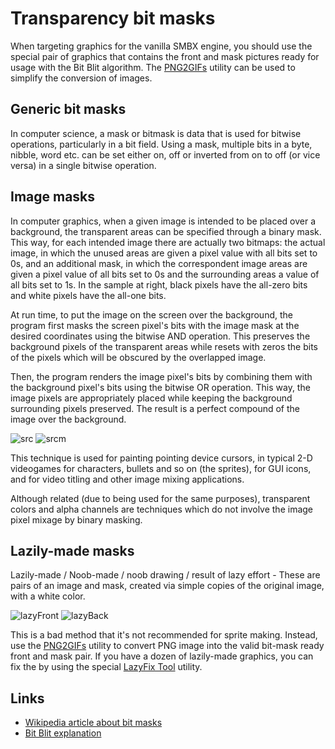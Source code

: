 # Transparency bit masks
When targeting graphics for the vanilla SMBX engine, you should use the special pair of graphics that contains the front
and mask pictures ready for usage with the Bit Blit algorithm. The [PNG2GIFs](/Tools/Console/PNG2GIFs) utility can be used to simplify the
conversion of images.


## Generic bit masks
In computer science, a mask or bitmask is data that is used for bitwise operations, particularly in a bit field. 
Using a mask, multiple bits in a byte, nibble, word etc. can be set either on, off or inverted from on to off 
(or vice versa) in a single bitwise operation. 

## Image masks
In computer graphics, when a given image is intended to be placed over a background, the transparent areas can be 
specified through a binary mask. This way, for each intended image there are actually two bitmaps: the actual 
image, in which the unused areas are given a pixel value with all bits set to 0s, and an additional mask, in which 
the correspondent image areas are given a pixel value of all bits set to 0s and the surrounding areas a value of all
bits set to 1s. In the sample at right, black pixels have the all-zero bits and white pixels have the all-one bits.

At run time, to put the image on the screen over the background, the program first masks the screen pixel's bits with
the image mask at the desired coordinates using the bitwise AND operation. This preserves the background pixels of the
transparent areas while resets with zeros the bits of the pixels which will be obscured by the overlapped image.

Then, the program renders the image pixel's bits by combining them with the background pixel's bits using the
bitwise OR operation. This way, the image pixels are appropriately placed while keeping the background surrounding
pixels preserved. The result is a perfect compound of the image over the background. 

![src](screenshots/Tools/console/GIFs2PNG/example_src1.gif) ![srcm](screenshots/Tools/console/GIFs2PNG/example_src1m.gif)

This technique is used for painting pointing device cursors, in typical 2-D videogames for characters, bullets and
so on (the sprites), for GUI icons, and for video titling and other image mixing applications.

Although related (due to being used for the same purposes), transparent colors and alpha channels are techniques
which do not involve the image pixel mixage by binary masking. 

## Lazily-made masks

Lazily-made / Noob-made / noob drawing / result of lazy effort - These are pairs of an image and mask, created
via simple copies of the original image, with a white color.

![lazyFront](screenshots/Tools/console/LazyFix/example_src1.gif) ![lazyBack](screenshots/Tools/console/LazyFix/example_src1m.gif)

This is a bad method that it's not recommended for sprite making. Instead, use the [PNG2GIFs](/Tools/Console/PNG2GIFs) 
utility to convert PNG image into the valid bit-mask ready front and mask pair. If you have a dozen of lazily-made
graphics, you can fix the by using the special [LazyFix Tool](/Tools/Console/LazyFixTool) utility.


## Links 
* [Wikipedia article about bit masks](https://en.wikipedia.org/wiki/Mask_(computing)#Image_masks)
* [Bit Blit explanation](https://en.wikipedia.org/wiki/Bit_blit)
